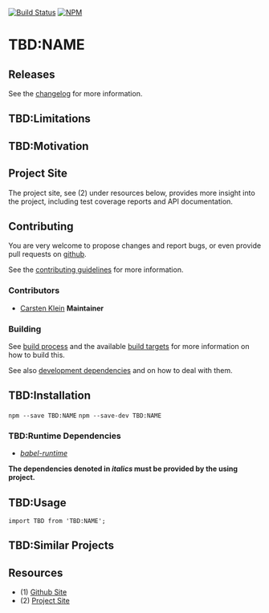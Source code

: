 [![Build Status](https://travis-ci.org/coldrye-es/TBD:NAME.svg?branch=master)](https://travis-ci.org/coldrye-es/TBD:NAME)
[![NPM](https://nodei.co/npm/TBD:NAME.png?mini=true)](https://nodei.co/npm/TBD:NAME/)

# TBD:NAME


## Releases

See the [changelog](https://github.com/coldrye-es/TBD:NAME/blob/master/CHANGELOG.md) for more information.


## TBD:Limitations


## TBD:Motivation


## Project Site

The project site, see (2) under resources below, provides more insight into the project,
including test coverage reports and API documentation.


## Contributing

You are very welcome to propose changes and report bugs, or even provide pull
requests on [github](https://github.com/coldrye-es/esbases).

See the [contributing guidelines](https://github.com/coldrye-es/TBD:NAME/blob/master/CONTRIBUTING.md) for more information.


### Contributors

 - [Carsten Klein](https://github.com/silkentrance) **Maintainer**


### Building

See [build process](https://github.com/coldrye-es/esmake#build-process) and the available [build targets](https://github.com/coldrye-es/esmake#makefilesoftwarein)
for more information on how to build this.

See also [development dependencies](https://github.com/coldrye-es/esmake#development-dependencies) and on how to deal with them.


## TBD:Installation

``npm --save TBD:NAME``
``npm --save-dev TBD:NAME``


### TBD:Runtime Dependencies

 - _[babel-runtime](https://github.com/babel/babel)_

**The dependencies denoted in _italics_ must be provided by the using project.**


## TBD:Usage

```
import TBD from 'TBD:NAME';
```


## TBD:Similar Projects


## Resources

 - (1) [Github Site](https://github.com/coldrye-es/TBD:NAME)
 - (2) [Project Site](http://TBD:NAME.es.coldrye.eu)

